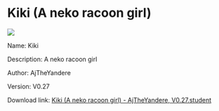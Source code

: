 # Kiki (A neko racoon girl)

<img src = "https://raw.githubusercontent.com/Arbiter1223/Koukou-Gurashi-Custom-Students/master/Students/Files/Kiki%20(A%20neko%20racoon%20girl).png">

Name: Kiki

Description: A neko racoon girl

Author: AjTheYandere

Version: V0.27

Download link: <a href="https://raw.githubusercontent.com/Arbiter1223/Koukou-Gurashi-Custom-Students/master/Students/Files/Kiki%20(A%20neko%20racoon%20girl)%20-%20AjTheYandere%2C%20V0.27.student">Kiki (A neko racoon girl) - AjTheYandere, V0.27.student</a>
